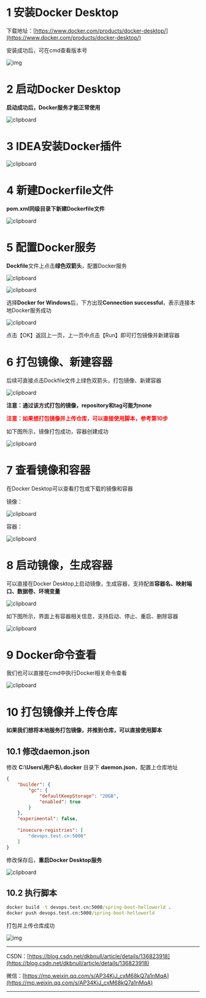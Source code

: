 # 1 安装Docker Desktop

下载地址：[https://www.docker.com/products/docker-desktop/](https://www.docker.com/products/docker-desktop/)

安装成功后，可在cmd查看版本号

![img](IDEA直接打包Docker镜像.assets/1710383401040.png)

# 2 启动Docker Desktop

**启动成功后，Docker服务才能正常使用**

![clipboard](IDEA直接打包Docker镜像.assets/clipboard-1710665770883.png)

# 3 IDEA安装Docker插件

![clipboard](IDEA直接打包Docker镜像.assets/clipboard-1710665811541.png)

# 4 新建Dockerfile文件

**pom.xml同级目录下新建Dockerfile文件**

![clipboard](IDEA直接打包Docker镜像.assets/clipboard-1710665848295.png)

# 5 配置Docker服务

**Dockfile**文件上点击**绿色双箭头**，配置Docker服务

![clipboard](IDEA直接打包Docker镜像.assets/clipboard-1710665953823.png)

![clipboard](IDEA直接打包Docker镜像.assets/clipboard-1710665977172.png)

选择**Docker for Windows**后，下方出现**Connection successful**，表示连接本地Docker服务成功

![clipboard](IDEA直接打包Docker镜像.assets/clipboard-1710666005553.png)

点击【OK】返回上一页，上一页中点击【Run】即可打包镜像并新建容器

# 6 打包镜像、新建容器

后续可直接点击Dockfile文件上绿色双箭头，打包镜像、新建容器

![clipboard](IDEA直接打包Docker镜像.assets/clipboard-1710666069453.png)

**注意：通过该方式打包的镜像，repository和tag可能为none**

<font color='red'>**注意：如果想打包镜像并上传仓库，可以直接使用脚本，参考第10步**</font>



如下图所示，镜像打包成功，容器创建成功

![clipboard](IDEA直接打包Docker镜像.assets/clipboard-1710666136715.png)

# 7 查看镜像和容器

在Docker Desktop可以查看打包或下载的镜像和容器

镜像：

![clipboard](IDEA直接打包Docker镜像.assets/clipboard-1710666192488.png)

容器：

![clipboard](IDEA直接打包Docker镜像.assets/clipboard-1710666213153.png)

# 8 启动镜像，生成容器

可以直接在Docker Desktop上启动镜像，生成容器，支持配置**容器名、映射端口、数据卷、环境变量**

![clipboard](IDEA直接打包Docker镜像.assets/clipboard-1710666274139.png)

如下图所示，界面上有容器相关信息，支持启动、停止、重启、删除容器

![clipboard](IDEA直接打包Docker镜像.assets/clipboard-1710666293170.png)

# 9 Docker命令查看

我们也可以直接在cmd中执行Docker相关命令查看

![clipboard](IDEA直接打包Docker镜像.assets/clipboard-1710666334183.png)

# 10 打包镜像并上传仓库

**如果我们想将本地服务打包镜像，并推到仓库，可以直接使用脚本**

## 10.1 修改daemon.json

修改 **C:\Users\用户名\\.docker** 目录下 **daemon.json**，配置上仓库地址

~~~json
{
	"builder": {
		"gc": {
			"defaultKeepStorage": "20GB",
			"enabled": true
		}
	},
	"experimental": false,
	
	"insecure-registries": [
		"devops.test.cn:5000"
	]
}
~~~

修改保存后，**重启Docker Desktop服务**

![clipboard](IDEA直接打包Docker镜像.assets/clipboard-1710666421668.png)

## 10.2 执行脚本

~~~bat
docker build -t devops.test.cn:5000/spring-boot-helloworld .
docker push devops.test.cn:5000/spring-boot-helloworld
~~~

打包并上传仓库成功

![img](IDEA直接打包Docker镜像.assets/clipboard.png)

---

CSDN：[https://blog.csdn.net/dkbnull/article/details/136823918](https://blog.csdn.net/dkbnull/article/details/136823918)

微信：[https://mp.weixin.qq.com/s/AP34KiJ_cxM68kQ7a1nMqA](https://mp.weixin.qq.com/s/AP34KiJ_cxM68kQ7a1nMqA)

---



